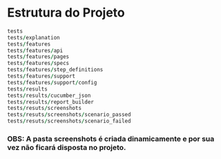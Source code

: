 # Estrutura do Projeto

```ruby
tests
tests/explanation
tests/features
tests/features/api
tests/features/pages
tests/features/specs
tests/features/step_definitions
tests/features/support
tests/features/support/config
tests/results
tests/results/cucumber_json
tests/results/report_builder
tests/resuts/screenshots
tests/resuts/screenshots/scenario_passed
tests/resuts/screenshots/scenario_failed
```
### OBS: A pasta screenshots é criada dinamicamente e por sua vez não ficará disposta no projeto.